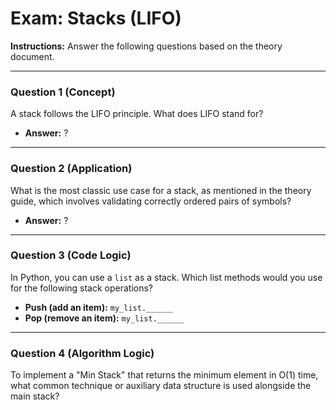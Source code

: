 
# Exam: Stacks (LIFO)

**Instructions:** Answer the following questions based on the theory document.

---

### Question 1 (Concept)

A stack follows the LIFO principle. What does LIFO stand for?

- **Answer:** ?

---

### Question 2 (Application)

What is the most classic use case for a stack, as mentioned in the theory guide, which involves validating correctly ordered pairs of symbols?

- **Answer:** ?

---

### Question 3 (Code Logic)

In Python, you can use a `list` as a stack. Which list methods would you use for the following stack operations?

- **Push (add an item):** `my_list.______`
- **Pop (remove an item):** `my_list.______`

---

### Question 4 (Algorithm Logic)

To implement a "Min Stack" that returns the minimum element in O(1) time, what common technique or auxiliary data structure is used alongside the main stack?

